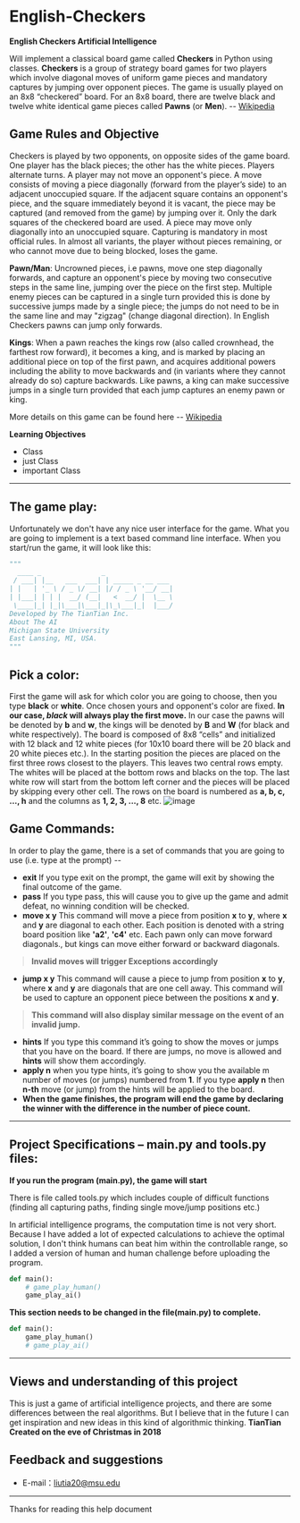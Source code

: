 # English-Checkers
**English Checkers Artificial Intelligence**

Will implement a classical board game called **Checkers** in Python using classes. **Checkers** is a group of strategy board games for two players which involve diagonal moves of uniform game pieces and mandatory captures by jumping over opponent pieces. The game is usually played on an 8x8 “checkered” board. For an 8x8 board, there are twelve black and twelve white identical game pieces called **Pawns** (or **Men**). -- [Wikipedia](https://en.wikipedia.org/wiki/Draughts)

## Game Rules and Objective

Checkers is played by two opponents, on opposite sides of the game board. One player has the black pieces; the other has the white pieces. Players alternate turns. A player may not move an opponent's piece. A move consists of moving a piece diagonally (forward from the player’s side) to an adjacent unoccupied square. If the adjacent square contains an opponent's piece, and the square immediately beyond it is vacant, the piece may be captured (and removed from the game) by jumping over it. Only the dark squares of the checkered board are used. A piece may move only diagonally into an unoccupied square. Capturing is mandatory in most official rules. In almost all variants, the player without pieces remaining, or who cannot move due to being blocked, loses the game.

**Pawn/Man**: Uncrowned pieces, i.e pawns, move one step diagonally forwards, and capture an opponent's piece by moving two consecutive steps in the same line, jumping over the piece on the first step. Multiple enemy pieces can be captured in a single turn provided this is done by successive jumps made by a single piece; the jumps do not need to be in the same line and may "zigzag" (change diagonal direction). In English Checkers pawns can jump only forwards.

**Kings**: When a pawn reaches the kings row (also called crownhead, the farthest row forward), it becomes a king, and is marked by placing an additional piece on top of the first pawn, and acquires additional powers including the ability to move backwards and (in variants where they cannot already do so) capture backwards. Like pawns, a king can make successive jumps in a single turn provided that each jump captures an enemy pawn or king.

More details on this game can be found here -- [Wikipedia](https://en.wikipedia.org/wiki/Draughts)

**Learning Objectives**
- Class
- just Class
- important Class

-------------------

## The game play:
Unfortunately we don't have any nice user interface for the game. What you are going to implement is a text based command line interface. When you start/run the game, it will look like this:
```python
"""
  ____ _               _                     
 / ___| |__   ___  ___| | _____ _ __ ___    
| |   | '_ \ / _ \/ __| |/ / _ \ '__/ __|    
| |___| | | |  __/ (__|   <  __/ |  \__ \    
 \____|_| |_|\___|\___|_|\_\___|_|  |___/    
Developed by The TianTian Inc.
About The AI
Michigan State University
East Lansing, MI, USA.
"""
```

## Pick a color:
First the game will ask for which color you are going to choose, then you type **black** or **white**. Once chosen yours and opponent's color are fixed. **In our case, *black* will always play the first move.** In our case the pawns will be denoted by **b** and **w**, the kings will be denoted by **B** and **W** (for black and white respectively). The board is composed of 8x8 “cells” and initialized with 12 black and 12 white pieces (for 10x10 board there will be 20 black and 20 white pieces etc.). In the starting position the pieces are placed on the first three rows closest to the players. This leaves two central rows empty. The whites will be placed at the bottom rows and blacks on the top. The last white row will start from the bottom left corner and the pieces will be placed by skipping every other cell. The rows on the board is numbered as **a, b, c, ..., h** and the columns as **1, 2, 3, ..., 8** etc.
![image](https://github.com/liutiantian233/English-Checkers/blob/master/Figure.png)

## Game Commands:
In order to play the game, there is a set of commands that you are going to use (i.e. type at the prompt) --
- **exit** If you type exit on the prompt, the game will exit by showing the final outcome of the game.
- **pass** If you type pass, this will cause you to give up the game and admit defeat, no winning condition will be checked.
- **move x y** This command will move a piece from position **x** to **y**, where **x** and **y** are diagonal to each other. Each position is denoted with a string board position like **'a2'**, **'c4'** etc. Each pawn only can move forward diagonals., but kings can move either forward or backward diagonals.
> **Invalid moves will trigger Exceptions accordingly**
- **jump x y** This command will cause a piece to jump from position **x** to **y**, where **x** and **y** are diagonals that are one cell away. This command will be used to capture an opponent piece between the positions **x** and **y**.
> **This command will also display similar message on the event of an invalid jump.**
- **hints** If you type this command it’s going to show the moves or jumps that you have on the board. If there are jumps, no move is allowed and **hints** will show them accordingly.
- **apply n** when you type hints, it’s going to show you the available m number of moves (or jumps) numbered from **1**. If you type **apply n** then **n-th** move (or jump) from the hints will be applied to the board.
- **When the game finishes, the program will end the game by declaring the winner with the difference in the number of piece count.**

-------------------

## Project Specifications – main.py and tools.py files:
**If you run the program (main.py), the game will start**

There is file called tools.py which includes couple of difficult functions (finding all capturing paths, finding single move/jump positions etc.)

In artificial intelligence programs, the computation time is not very short. Because I have added a lot of expected calculations to achieve the optimal solution, I don't think humans can beat him within the controllable range, so I added a version of human and human challenge before uploading the program.
```python
def main():
    # game_play_human()
    game_play_ai()
```
**This section needs to be changed in the file(main.py) to complete.**
```python
def main():
    game_play_human()
    # game_play_ai()
```

---------
## Views and understanding of this project
This is just a game of artificial intelligence projects, and there are some differences between the real algorithms. But I believe that in the future I can get inspiration and new ideas in this kind of algorithmic thinking.
**TianTian Created on the eve of Christmas in 2018**

## Feedback and suggestions
- E-mail：<liutia20@msu.edu>

---------
Thanks for reading this help document
